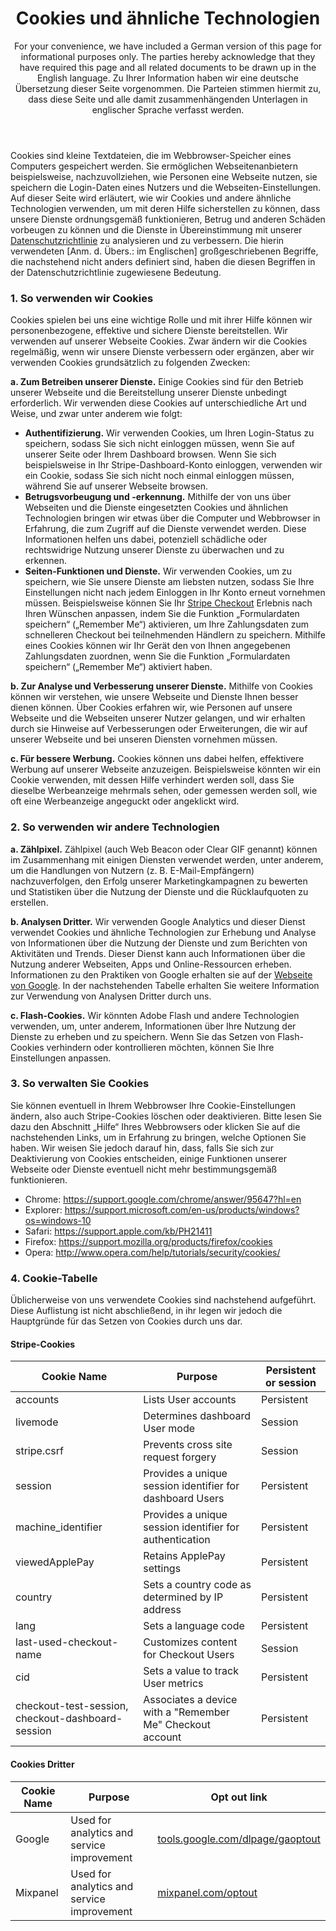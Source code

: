 <header>
<h1>Cookies und ähnliche Technologien</h1>

For your convenience, we have included a German version of this page for informational purposes only. The parties hereby acknowledge that they have required this page and all related documents to be drawn up in the English language. Zu Ihrer Information haben wir eine deutsche Übersetzung dieser Seite vorgenommen. Die Parteien stimmen hiermit zu, dass diese Seite und alle damit zusammenhängenden Unterlagen in englischer Sprache verfasst werden.
</header>

<section>

Cookies sind kleine Textdateien, die im Webbrowser-Speicher eines Computers gespeichert werden. Sie ermöglichen Webseitenanbietern beispielsweise, nachzuvollziehen, wie Personen eine Webseite nutzen, sie speichern die Login-Daten eines Nutzers und die Webseiten-Einstellungen. Auf dieser Seite wird erläutert, wie wir Cookies und andere ähnliche Technologien verwenden, um mit deren Hilfe sicherstellen zu können, dass unsere Dienste ordnungsgemäß funktionieren, Betrug und anderen Schäden vorbeugen zu können und die Dienste in Übereinstimmung mit unserer [Datenschutzrichtlinie](https://stripe.com/privacy) zu analysieren und zu verbessern. Die hierin verwendeten [Anm. d. Übers.: im Englischen] großgeschriebenen Begriffe, die nachstehend nicht anders definiert sind, haben die diesen Begriffen in der Datenschutzrichtlinie zugewiesene Bedeutung.

### 1. So verwenden wir Cookies

Cookies spielen bei uns eine wichtige Rolle und mit ihrer Hilfe können wir personenbezogene, effektive und sichere Dienste bereitstellen. Wir verwenden auf unserer Webseite Cookies. Zwar ändern wir die Cookies regelmäßig, wenn wir unsere Dienste verbessern oder ergänzen, aber wir verwenden Cookies grundsätzlich zu folgenden Zwecken:

**a. Zum Betreiben unserer Dienste.** Einige Cookies sind für den Betrieb unserer Webseite und die Bereitstellung unserer Dienste unbedingt erforderlich. Wir verwenden diese Cookies auf unterschiedliche Art und Weise, und zwar unter anderem wie folgt:

* **Authentifizierung.** Wir verwenden Cookies, um Ihren Login-Status zu speichern, sodass Sie sich nicht einloggen müssen, wenn Sie auf unserer Seite oder Ihrem Dashboard browsen. Wenn Sie sich beispielsweise in Ihr Stripe-Dashboard-Konto einloggen, verwenden wir ein Cookie, sodass Sie sich nicht noch einmal einloggen müssen, während Sie auf unserer Webseite browsen.
* **Betrugsvorbeugung und -erkennung.** Mithilfe der von uns über Webseiten und die Dienste eingesetzten Cookies und ähnlichen Technologien bringen wir etwas über die Computer und Webbrowser in Erfahrung, die zum Zugriff auf die Dienste verwendet werden. Diese Informationen helfen uns dabei, potenziell schädliche oder rechtswidrige Nutzung unserer Dienste zu überwachen und zu erkennen.
* **Seiten-Funktionen und Dienste.** Wir verwenden Cookies, um zu speichern, wie Sie unsere Dienste am liebsten nutzen, sodass Sie Ihre Einstellungen nicht nach jedem Einloggen in Ihr Konto erneut vornehmen müssen. Beispielsweise können Sie Ihr [Stripe Checkout](https://stripe.com/checkout) Erlebnis nach Ihren Wünschen anpassen, indem Sie die Funktion „Formulardaten speichern“ („Remember Me“) aktivieren, um Ihre Zahlungsdaten zum schnelleren Checkout bei teilnehmenden Händlern zu speichern. Mithilfe eines Cookies können wir Ihr Gerät den von Ihnen angegebenen Zahlungsdaten zuordnen, wenn Sie die Funktion „Formulardaten speichern“ („Remember Me“) aktiviert haben.

**b. Zur Analyse und Verbesserung unserer Dienste.** Mithilfe von Cookies können wir verstehen, wie unsere Webseite und Dienste Ihnen besser dienen können. Über Cookies erfahren wir, wie Personen auf unsere Webseite und die Webseiten unserer Nutzer gelangen, und wir erhalten durch sie Hinweise auf Verbesserungen oder Erweiterungen, die wir auf unserer Webseite und bei unseren Diensten vornehmen müssen.

**c. Für bessere Werbung.** Cookies können uns dabei helfen, effektivere Werbung auf unserer Webseite anzuzeigen. Beispielsweise könnten wir ein Cookie verwenden, mit dessen Hilfe verhindert werden soll, dass Sie dieselbe Werbeanzeige mehrmals sehen, oder gemessen werden soll, wie oft eine Werbeanzeige angeguckt oder angeklickt wird.

### 2. So verwenden wir andere Technologien

**a. Zählpixel.** Zählpixel (auch Web Beacon oder Clear GIF genannt) können im Zusammenhang mit einigen Diensten verwendet werden, unter anderem, um die Handlungen von Nutzern (z. B. E-Mail-Empfängern) nachzuverfolgen, den Erfolg unserer Marketingkampagnen zu bewerten und Statistiken über die Nutzung der Dienste und die Rücklaufquoten zu erstellen.

**b. Analysen Dritter.** Wir verwenden Google Analytics und dieser Dienst verwendet Cookies und ähnliche Technologien zur Erhebung und Analyse von Informationen über die Nutzung der Dienste und zum Berichten von Aktivitäten und Trends. Dieser Dienst kann auch Informationen über die Nutzung anderer Webseiten, Apps und Online-Ressourcen erheben. Informationen zu den Praktiken von Google erhalten sie auf der [Webseite von Google](https://www.google.com/policies/privacy/partners/). In der nachstehenden Tabelle erhalten Sie weitere Information zur Verwendung von Analysen Dritter durch uns.

**c. Flash-Cookies.** Wir könnten Adobe Flash und andere Technologien verwenden, um, unter anderem, Informationen über Ihre Nutzung der Dienste zu erheben und zu speichern. Wenn Sie das Setzen von Flash-Cookies verhindern oder kontrollieren möchten, können Sie Ihre Einstellungen anpassen.

### 3. So verwalten Sie Cookies

Sie können eventuell in Ihrem Webbrowser Ihre Cookie-Einstellungen ändern, also auch Stripe-Cookies löschen oder deaktivieren. Bitte lesen Sie dazu den Abschnitt „Hilfe“ Ihres Webbrowsers oder klicken Sie auf die nachstehenden Links, um in Erfahrung zu bringen, welche Optionen Sie haben. Wir weisen Sie jedoch darauf hin, dass, falls Sie sich zur Deaktivierung von Cookies entscheiden, einige Funktionen unserer Webseite oder Dienste eventuell nicht mehr bestimmungsgemäß funktionieren.

* Chrome: <a href="https://support.google.com/chrome/answer/95647?hl=en">https://support.google.com/chrome/answer/95647?hl=en</a>
* Explorer: <a href="https://support.microsoft.com/en-us/products/windows?os=windows-10">https://support.microsoft.com/en-us/products/windows?os=windows-10</a>
* Safari: <a href="https://support.apple.com/kb/PH21411">https://support.apple.com/kb/PH21411</a>
* Firefox: <a href="https://support.mozilla.org/products/firefox/cookies">https://support.mozilla.org/products/firefox/cookies</a>
* Opera: <a href="http://www.opera.com/help/tutorials/security/cookies/">http://www.opera.com/help/tutorials/security/cookies/</a>


### 4. Cookie-Tabelle

Üblicherweise von uns verwendete Cookies sind nachstehend aufgeführt. Diese Auflistung ist nicht abschließend, in ihr legen wir jedoch die Hauptgründe für das Setzen von Cookies durch uns dar.

#### Stripe-Cookies

<table class="alternate">
  <thead>
  <tr>
    <th>Cookie Name</th>
    <th>Purpose</th> 
    <th>Persistent or session </th>
  </tr>
  </thead>
  <tbody>    
  <tr>
    <td>accounts</td>
    <td>Lists User accounts</td> 
    <td>Persistent</td>
  </tr>
  <tr>
    <td>livemode</td>
    <td>Determines dashboard User mode</td>
    <td>Session </td>
  </tr>
  <tr>
    <td>stripe.csrf</td>
    <td>Prevents cross site request forgery</td>
    <td>Session</td>
    </tr>
  <tr>
    <td>session</td>
    <td>Provides a unique session identifier for dashboard Users</td>
    <td>Persistent</td>
    </tr>
  <tr>
    <td>machine_identifier</td>
    <td>Provides a unique session identifier for authentication</td>
    <td>Persistent </td>
    </tr>
    <tr>
<td>viewedApplePay</td>
<td>Retains ApplePay settings</td>
<td>Persistent </td>
    </tr>
  <tr>
<td>country</td>
<td>Sets a country code as determined by IP address</td>
<td>Persistent </td>
    </tr>
  <tr>
<td>lang</td>
<td>Sets a language code</td>
<td>Persistent </td>
    </tr>
  <tr>
<td>last-used-checkout-name</td>
<td>Customizes content for Checkout Users</td>
<td>Session</td>
    </tr>
  <tr>
<td>cid</td>
<td>Sets a value to track User metrics</td>
<td>Persistent</td>
    </tr>
  <tr>
<td>checkout-test-session, checkout-dashboard-session</td>
<td>Associates a device with a "Remember Me" Checkout account</td>
<td>Persistent </td>
</tr>
  </tbody>
</table>

#### Cookies Dritter

<table class="alternate">
<thead>
<tr>
<th>Cookie Name</th>
<th>Purpose</th>
<th>Opt out link</th>
</tr>
</thead>
<tbody>  
<tr>
<td>Google</td>
<td>Used for analytics and service improvement</td>
<td><a href="http://tools.google.com/dlpage/gaoptout">tools.google.com/dlpage/gaoptout</a></td>
</tr><tr>
<td>Mixpanel</td>
<td>Used for analytics and service improvement</td>
<td><a href="http://mixpanel.com/optout">mixpanel.com/optout</a></td>
</tbody>
</table>

</section>

